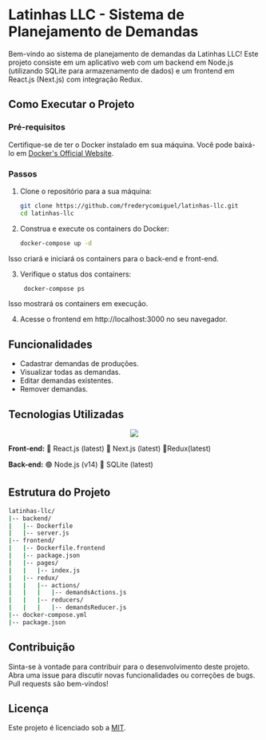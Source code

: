 # Latinhas LLC - Sistema de Planejamento de Demandas

Bem-vindo ao sistema de planejamento de demandas da Latinhas LLC! Este projeto consiste em um aplicativo web com um backend em Node.js (utilizando SQLite para armazenamento de dados) e um frontend em React.js (Next.js) com integração Redux.

## Como Executar o Projeto

### Pré-requisitos

Certifique-se de ter o Docker instalado em sua máquina. Você pode baixá-lo em [Docker's Official Website](https://www.docker.com/get-started).

### Passos

1. Clone o repositório para a sua máquina:

   ```bash
   git clone https://github.com/frederycomiguel/latinhas-llc.git
   cd latinhas-llc

2. Construa e execute os containers do Docker:
    ```bash
    docker-compose up -d


Isso criará e iniciará os containers para o back-end e front-end.

3. Verifique o status dos containers:

   ```bash
    docker-compose ps

Isso mostrará os containers em execução.

4. Acesse o frontend em http://localhost:3000 no seu navegador.




    
## Funcionalidades

- Cadastrar demandas de produções.
- Visualizar todas as demandas.
- Editar demandas existentes.
- Remover demandas.


## Tecnologias Utilizadas

<p align="center">
  <a href="https://skillicons.dev">
    <img src="https://skillicons.dev/icons?i=react,next,redux,nodejs,sqlite" />
  </a>
</p>

**Front-end:** 🔵 React.js (latest) 🔵 Next.js (latest) 🔵Redux(latest)

**Back-end:** 🟢 Node.js (v14) 🔵 SQLite (latest)


## Estrutura do Projeto

```bash
latinhas-llc/
|-- backend/
|   |-- Dockerfile
|   |-- server.js
|-- frontend/
|   |-- Dockerfile.frontend
|   |-- package.json
|   |-- pages/
|   |   |-- index.js
|   |-- redux/
|   |   |-- actions/
|   |   |   |-- demandsActions.js
|   |   |-- reducers/
|   |   |   |-- demandsReducer.js
|-- docker-compose.yml
|-- package.json
```

## Contribuição


Sinta-se à vontade para contribuir para o desenvolvimento deste projeto. Abra uma issue para discutir novas funcionalidades ou correções de bugs. Pull requests são bem-vindos!


## Licença

Este projeto é licenciado sob a [MIT](https://choosealicense.com/licenses/mit/).

